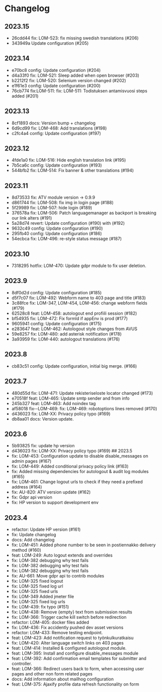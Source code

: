 # Changelog

## 2023.15
- 26cdd44 fix: LOM-523: fix missing swedish translations (#206)
- 343949a Update configuration (#205)

## 2023.14
- e70bc8 config: Update configuration (#204)
- d4a33f0 fix: LOM-521: Sleep added when open browser (#203)
- b2212f2 fix: LOM-520: Selenium version changed (#202)
- e1f61e3 config: Update configuration (#200)
- 76cb774 fix:LOM-511: fix: LOM-511: Todistuksen antamisvuosi steps added (#201)

## 2023.13
- 8cf1893 docs: Version bump + changelog
- 6d9cd99 fix: LOM-468: Add translations (#198)
- c2fc4a4 config: Update configuration (#197)


## 2023.12
- 4fde1a0 fix: LOM-516: Hide english translation link (#195)
- 7b5ca6c config: Update configuration (#193)
- 544bfb2 fix: LOM-514: Fix banner & other translations (#194)

## 2023.11
- 8d73533 fix: ATV module version -> 0.9.9
- d861744 fix: LOM-508: fix img in login page (#188)
- 5f29989 fix: LOM-507: hide login (#189)
- 376578a fix: LOM-506: Patch languagemanager as backport is breaking our link alters (#191)
- 5a28d74 revert: Update configuration (#190) with (#192)
- 9632c49 config: Update configuration (#190)
- 295fb40 config: Update configuration (#186)
- 54ecbca fix: LOM-496: re-style status message (#187)

## 2023.10
- 7318295 hotfix: LOM-470: Update gdpr module to fix user deletion.

## 2023.9
- 8df0d2d config: Update configuration (#185)
- d5f7c07 fix: LOM-492: Webform name to 403 page and title (#183)
- 3c88fce fix: LOM-347, LOM-454, LOM-456: change webform fields (#179)
- 62528c8 feat:  LOM-458: autologout end profiili session (#182)
- bf54935 fix: LOM-472: Fix formId if appEnv is prod (#177)
- 9605941 config: Update configuration (#175)
- e283647 feat: LOM-462: Autologout style changes from AVUS
- 59e8257 fix: LOM-480: add asterisk notification (#178)
- 3a93959 fix: LOM-440: autologout translations (#176)

## 2023.8
- cb83c51 config: Update configuration, initial big merge. (#166)

## 2023.7
- 480d55d fix: LOM-471: Update rekisteriseloste locator changed (#173)
- e70518f feat: LOM-465: Update smtp sender and from info
- 245b327 feat: LOM-463: Add noindex tag
- af58018 fix--LOM-469: fix: LOM-469: robotoptions lines removed (#170)
- d436023 fix: LOM-XX: Privacy policy typo (#169)
- db8aa01 docs: Version update.

## 2023.6
- 5b93825 fix: update hp version
- d436023 fix: LOM-XX: Privacy policy typo (#169)   ## 2023.5
- fix: LOM-453: Configuration update to disable disable_messages on admin pages (#167)
- fix: LOM-449: Added conditional privacy policy link (#163)
- fix: Added missing dependencies for autologout & audit log modules (#165)
- fix: LOM-461: Change logout urls to check if they need a prefixed address (#164)
- fix: AU-820: ATV version update (#162)
- fix: Gdpr api version
- fix: HP version to support development env

## 2023.4
- refactor: Update HP version (#161)
- fix: Update changelog
- docs: Add changelog
- fix: LOM-451: Added phone number to be seen in postiennakko delivery method (#160)
- feat: LOM-249: Auto logout extends and overrides
- fix: LOM-382 debugging why test fails
- fix: LOM-382 debugging why test fails
- fix: LOM-382 debugging why test fails
- fix: AU-661: Move gdpr api to contrib modules
- fix: LOM-325 fixed logout
- fix: LOM-325 fixed log url
- fix: LOM-325 fixed urls
- fix: LOM-349 Added jmeter file
- fix: LOM-325 fixed log urls
- fix: LOM-439: fix typo (#151)
- fix: LOM-438: Remove {empty} text from submission results
- fix: LOM-366: Trigger cache kill switch before redirection
- refactor: LOM-405: docker files added
- fix: LOM-436: Fix accidently pushed dev asset versions
- refactor: LOM-433: Remove testing endpoint.
- feat: LOM-423: Add notification request to työnkulkuratkaisu
- fix: LOM-420: Alter language switch links on 403 pages
- feat: LOM-414: Installed & configured autologout module.
- feat: LOM-395: Install and configure disable_messages module
- feat: LOM-392: Add confirmation email templates for submitter and controller.
- feat: LOM-366: Redirect users back to form, when accessing user pages and other non form related pages
- docs: Add information about mailhog configuration
- feat: LOM-375: Ajaxify profile data refresh functionality on form
